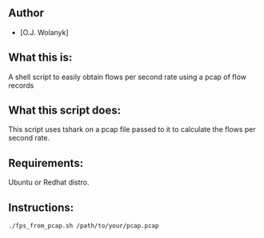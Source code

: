 ## Author
- [O.J. Wolanyk]

What this is:
----------------
A shell script to easily obtain flows per second rate using a pcap of flow records

What this script does:
----------------
This script uses tshark on a pcap file passed to it to calculate the flows per second rate.

Requirements:
----------------
Ubuntu or Redhat distro.

Instructions:
----------------
```
./fps_from_pcap.sh /path/to/your/pcap.pcap
```
